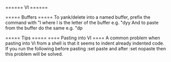====== VI ======


===== Buffers =====
To yank/delete into a named buffer, prefix the command with "l where l is the letter of the buffer e.g.
  "dyy
And to paste from the buffer do the same e.g.
  "dp


===== Tips =====
==== Pasting into VI ====
A common problem when pasting into Vi from a shell is that it seems to indent already indented code.  If you run the following before pasting
  :set paste
and after
  :set nopaste
then this problem will be solved.